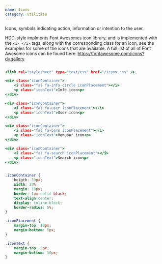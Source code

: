```yaml
---
name: Icons
category: Utilities
---
```

Icons, symbols indicating action, information or intention to the user. 

HDD-style implments Font Awesomes icon library, and is implemented with the `<i> </i>` tags, along with the corresponding class for an icon, see the examples for some of the icons that are available. A full list of all of Font Awesome icons can be found here: https://fontawesome.com/icons?d=gallery


```icons.html

<link rel="stylesheet" type="text/css" href="/icons.css" />

<div class="iconContainer"> 
    <i class="fal fa-info-circle iconPlacement"></i>  
    <p class="iconText">Info icon<p>
</div>

<div class="iconContainer"> 
    <i class="fal fa-user iconPlacement"></i>  
    <p class="iconText">User icon<p>
</div>

<div class="iconContainer"> 
    <i class="fal fa-bars iconPlacement"></i>  
    <p class="iconText">Menubar icon<p>
</div>

<div class="iconContainer"> 
    <i class="fal fa-search iconPlacement"></i>  
    <p class="iconText">Search icon<p>
</div>

```

```icons.css

.iconContainer {
    heigth: 50px;
    width: 20%;
    margin: 10px;
    border: 1px solid black;
    text-align:center;
    display: inline-block;
    border-radius: 5%;
}

.iconPlacement {
    margin-top: 10px;
    margin-bottom: 5px;
}

.iconText {
    margin-top: 5px;
    margin-bottom: 10px;
}

```